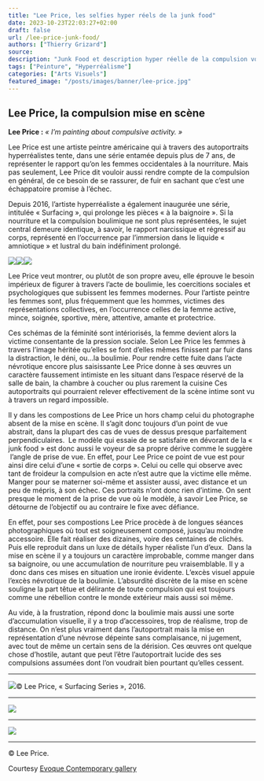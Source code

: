 ```yaml
---
title: "Lee Price, les selfies hyper réels de la junk food"
date: 2023-10-23T22:03:27+02:00
draft: false
url: /lee-price-junk-food/
authors: ["Thierry Grizard"]
source:
description: "Junk Food et description hyper réelle de la compulsion voici le thème de la série d'autoportraits réalisés par Lee Price depuis bientôt 7 années."
tags: ["Peinture", "Hyperréalisme"]
categories: ["Arts Visuels"]
featured_image: "/posts/images/banner/lee-price.jpg"
---
```

## Lee Price, la compulsion mise en scène

**Lee Price :** *« I’m painting about compulsive activity. »*

Lee Price est une artiste peintre américaine qui à travers des autoportraits hyperréalistes tente, dans une série entamée depuis plus de 7 ans, de représenter le rapport qu’on les femmes occidentales à la nourriture. Mais pas seulement, Lee Price dit vouloir aussi rendre compte de la compulsion en général, de ce besoin de se rassurer, de fuir en sachant que c’est une échappatoire promise à l’échec.

Depuis 2016, l’artiste hyperréaliste a également inaugurée une série, intitulée « Surfacing », qui prolonge les pièces « à la baignoire ». Si la nourriture et la compulsion boulimique ne sont plus représentées, le sujet central demeure identique, à savoir, le rapport narcissique et régressif au corps, représenté en l’occurrence par l’immersion dans le liquide « amniotique » et lustral du bain indéfiniment prolongé.

![](/posts/images/lee-price/lee-price-complusion-hyperrealisme-artiste-peintre-painting-art-contemporain-photography.911-1024x433.jpg)![](/posts/images/lee-price/lee-price-complusion-hyperrealisme-artiste-peintre-painting-art-contemporain-photography.910-1024x455.jpg)![](/posts/images/lee-price/lee-price-complusion-hyperrealisme-artiste-peintre-painting-art-contemporain-photography.912-1024x573.jpg)

Lee Price veut montrer, ou plutôt de son propre aveu, elle éprouve le besoin impérieux de figurer à travers l’acte de boulimie, les coercitions sociales et psychologiques que subissent les femmes modernes. Pour l’artiste peintre les femmes sont, plus fréquemment que les hommes, victimes des représentations collectives, en l’occurrence celles de la femme active, mince, soignée, sportive, mère, attentive, amante et protectrice.

Ces schémas de la féminité sont intériorisés, la femme devient alors la victime consentante de la pression sociale. Selon Lee Price les femmes à travers l’image héritée qu’elles se font d’elles mêmes finissent par fuir dans la distraction, le déni, ou…la boulimie. Pour rendre cette fuite dans l’acte névrotique encore plus saisissante Lee Price donne à ses œuvres un caractère faussement intimiste en les situant dans l’espace réservé de la salle de bain, la chambre à coucher ou plus rarement la cuisine Ces autoportraits qui pourraient relever effectivement de la scène intime sont vu à travers un regard impossible.

Il y dans les compostions de Lee Price un hors champ celui du photographe absent de la mise en scène. Il s’agit donc toujours d’un point de vue abstrait, dans la plupart des cas de vues de dessus presque parfaitement perpendiculaires.  Le modèle qui essaie de se satisfaire en dévorant de la « junk food » est donc aussi le voyeur de sa propre dérive comme le suggère  l’angle de prise de vue. En effet, pour Lee Price ce point de vue est pour ainsi dire celui d’une « sortie de corps ». Celui ou celle qui observe avec tant de froideur la compulsion en acte n’est autre que la victime elle même. Manger pour se materner soi-même et assister aussi, avec distance et un peu de mépris, à son échec. Ces portraits n’ont donc rien d’intime. On sent presque le moment de la prise de vue où le modèle, à savoir Lee Price, se détourne de l’objectif ou au contraire le fixe avec défiance.

En effet, pour ses compostions Lee Price procède à de longues séances photographiques où tout est soigneusement composé, jusqu’au moindre accessoire. Elle fait réaliser des dizaines, voire des centaines de clichés. Puis elle reproduit dans un luxe de détails hyper réaliste l’un d’eux.  Dans la mise en scène il y a toujours un caractère improbable, comme manger dans sa baignoire, ou une accumulation de nourriture peu vraisemblable. Il y a  donc dans ces mises en situation une ironie évidente. L’excès visuel appuie l’excès névrotique de la boulimie. L’absurdité discrète de la mise en scène souligne la part têtue et délirante de toute compulsion qui est toujours comme une rébellion contre le monde extérieur mais aussi soi même.

Au vide, à la frustration, répond donc la boulimie mais aussi une sorte d’accumulation visuelle, il y a trop d’accessoires, trop de réalisme, trop de distance. On n’est plus vraiment dans l’autoportrait mais la mise en représentation d’une névrose dépeinte sans complaisance, ni jugement, avec tout de même un certain sens de la dérision. Ces œuvres ont quelque chose d’hostile, autant que peut l’être l’autoportrait lucide des ses compulsions assumées dont l’on voudrait bien pourtant qu’elles cessent.

---

![](/posts/images/lee-price/lee-price-hyperrealism-surfacing-evoque-contemporary-gallery-ld.jpg)© Lee Price, « Surfacing Series », 2016.

---

![](/posts/images/lee-price/LisaInTubWithChocolateCake_44x60.jpg)

---

![](/posts/images/lee-price/Sunday_48x60.jpg)

---

© Lee Price.

Courtesy [Evoque Contemporary gallery](http://www.evokecontemporary.com/?ref=artefields.net)